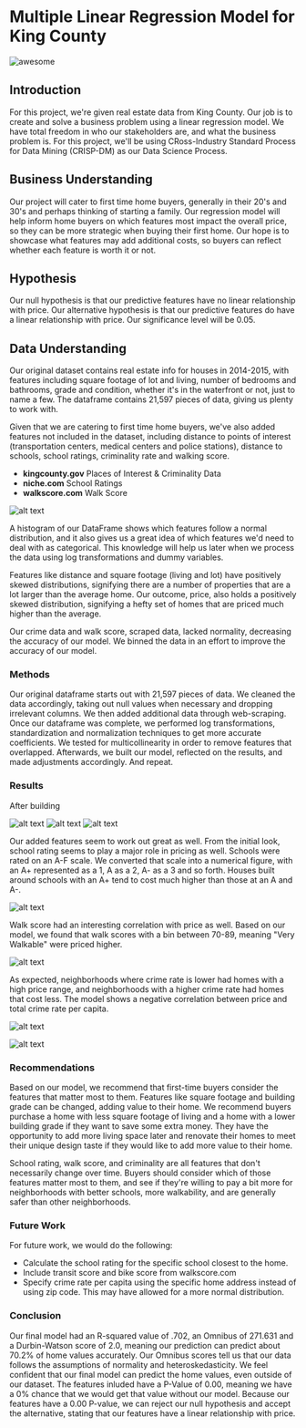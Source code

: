 # Multiple Linear Regression Model for King County

![awesome](https://github.com/Eric-G-Romano/dsc-phase-2-project/blob/christian_branch/Screen%20Shot%202020-12-22%20at%2012.35.15%20PM.png)

## Introduction 

For this project, we're given real estate data from King County. Our job is to create and solve a business problem using a linear regression model. We have total freedom in who our stakeholders are, and what the business problem is. For this project, we'll be using CRoss-Industry Standard Process for Data Mining (CRISP-DM) as our Data Science Process.

## Business Understanding

Our project will cater to first time home buyers, generally in their 20's and 30's and perhaps thinking of starting a family. Our regression model will help inform home buyers on which features most impact the overall price, so they can be more strategic when buying their first home. Our hope is to showcase what features may add additional costs, so buyers can reflect whether each feature is worth it or not.  

## Hypothesis 

Our null hypothesis is that our predictive features have no linear relationship with price. 
Our alternative hypothesis is that our predictive features do have a linear relationship with price. 
Our significance level will be 0.05. 

## Data Understanding 

Our original dataset contains real estate info for houses in 2014-2015, with features including square footage of lot and living, number of bedrooms and bathrooms, grade and condition, whether it's in the waterfront or not, just to name a few. The dataframe contains 21,597 pieces of data, giving us plenty to work with. 

Given that we are catering to first time home buyers, we've also added features not included in the dataset, including distance to points of interest (transportation centers, medical centers and police stations), distance to schools, school ratings, criminality rate and walking score. 

- <b>kingcounty.gov</b> Places of Interest & Criminality Data 
- <b>niche.com</b> School Ratings 
- <b>walkscore.com</b> Walk Score 

![alt text](https://github.com/Eric-G-Romano/dsc-phase-2-project/blob/christian_branch/df_hist.png?raw=true)

A histogram of our DataFrame shows which features follow a normal distribution, and it also gives us a great idea of which features we'd need to deal with as categorical. This knowledge will help us later when we process the data using log transformations and dummy variables. 

Features like distance and square footage (living and lot) have positively skewed distributions, signifying there are a number of properties that are a lot larger than the average home. Our outcome, price, also holds a positively skewed distribution, signifying a hefty set of homes that are priced much higher than the average. 

Our crime data and walk score, scraped data, lacked normality, decreasing the accuracy of our model. We binned the data in an effort to improve the accuracy of our model.

### Methods

Our original dataframe starts out with 21,597 pieces of data. We cleaned the data accordingly, taking out null values when necessary and dropping irrelevant columns. We then added additional data through web-scraping. Once our dataframe was complete, we performed log transformations, standardization and normalization techniques to get more accurate coefficients. We tested for multicollinearity in order to remove features that overlapped. Afterwards, we built our model, reflected on the results, and made adjustments accordingly. And repeat. 

### Results

After building 

![alt text](https://github.com/Eric-G-Romano/dsc-phase-2-project/blob/christian_branch/img1.png?raw=true)
![alt text](https://github.com/Eric-G-Romano/dsc-phase-2-project/blob/christian_branch/img2.png?raw=true)
![alt text](https://github.com/Eric-G-Romano/dsc-phase-2-project/blob/christian_branch/grade.png?raw=true)

Our added features seem to work out great as well. From the initial look, school rating seems to play a major role in pricing as well. Schools were rated on an A-F scale. We converted that scale into a numerical figure, with an A+ represented as a 1, A as a 2, A- as a 3 and so forth. Houses built around schools with an A+ tend to cost much higher than those at an A and A-. 

![alt text](https://github.com/Eric-G-Romano/dsc-phase-2-project/blob/christian_branch/grade_rank.png?raw=true)

Walk score had an interesting correlation with price as well. Based on our model, we found that walk scores with a bin between 70-89, meaning "Very Walkable" were priced higher. 

![alt text](https://github.com/Eric-G-Romano/dsc-phase-2-project/blob/christian_branch/walk_score.png?raw=true)

As expected, neighborhoods where crime rate is lower had homes with a high price range, and neighborhoods with a higher crime rate had homes that cost less. The model shows a negative correlation between price and total crime rate per capita. 


![alt text](https://github.com/Eric-G-Romano/dsc-phase-2-project/blob/christian_branch/Screen%20Shot%202020-12-22%20at%201.08.22%20PM.png?raw=true)

![alt text](https://github.com/Eric-G-Romano/dsc-phase-2-project/blob/christian_branch/total_crime.png?raw=true)


### Recommendations 

Based on our model, we recommend that first-time buyers consider the features that matter most to them. Features like square footage and building grade can be changed, adding value to their home. We recommend buyers purchase a home with less square footage of living and a home with a lower building grade if they want to save some extra money. They have the opportunity to add more living space later and renovate their homes to meet their unique design taste if they would like to add more value to their home. 

School rating, walk score, and criminality are all features that don't necessarily change over time. Buyers should consider which of those features matter most to them, and see if they're willing to pay a bit more for neighborhoods with better schools, more walkability, and are generally safer than other neighborhoods. 

### Future Work 

For future work, we would do the following: 
- Calculate the school rating for the specific school closest to the home. 
- Include transit score and bike score from walkscore.com 
- Specify crime rate per capita using the specific home address instead of using zip code. This may have allowed for a more normal distribution. 


### Conclusion 

Our final model had an R-squared value of .702, an Omnibus of 271.631 and a Durbin-Watson score of 2.0, meaning our prediction can predict about 70.2% of home values accurately. Our Omnibus scores tell us that our data follows the assumptions of normality and heteroskedasticity. We feel confident that our final model can predict the home values, even outside of our dataset. The features inluded have a P-Value of 0.00, meaning we have a 0% chance that we would get that value without our model. Because our features have a 0.00 P-value, we can reject our null hypothesis and accept the alternative, stating that our features have a linear relationship with price. 

